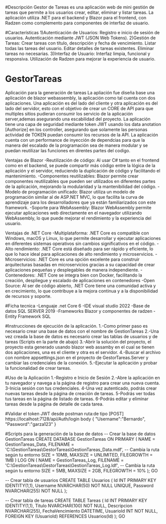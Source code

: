 #Descripción
Gestor de Tareas es una aplicación web de mini gestión de tareas que permite a los usuarios crear, editar, eliminar y listar tareas. 
La aplicación utiliza .NET para el backend y Blazor para el frontend, con Radzen como complemento para componentes de interfaz de usuario.

#Características
1)Autenticación de Usuarios:
	Registro e inicio de sesión de usuarios.
	Autenticación mediante JWT (JSON Web Tokens).
2)Gestión de Tareas:
	Crear tareas con título, descripción y fecha de vencimiento.
	Listar todas las tareas del usuario.
	Editar detalles de tareas existentes.
	Eliminar tareas no necesarias.
3)Interfaz de Usuario:
	Interfaz limpia, funcional y responsiva.
	Utilización de Radzen para mejorar la experiencia de usuario.

# GestorTareas
Aplicación para la generación de tareas
La apliación fue diseña base una aplicación de blazor webassembly, la aplicación como tal cuenta con dos aplicaciones.
Una aplicación es del lado del cliente y otra aplicación es del lado del servidor, esto con el objetivo de crear un CORE de API para que multiples sitios pudieran consumir los servicio de la aplicación server,ademas asegurando una escabilidad del proyecto.
La aplicación tiene una capa de seguridad mediante token JWT usando los data anotation [Authorize] en los controller, asegurando que solamente las personas actividad de TOKEN puedan consumir los recursos de la API.
La aplicación cuenta con un performance de inyección de dependcias para que la manera del escalado de la programación sea de manera modular y se puedan reutilizar las funciones en direntes partes del codigo.


Ventajas de Blazor
-Reutilización de código: Al usar C# tanto en el frontend como en el backend, se puede compartir más código entre la lógica de la aplicación y el servidor, reduciendo la duplicación de código y facilitando el mantenimiento.
-Componentes reutilizables: Blazor permite crear componentes reutilizables que pueden ser utilizados en diferentes partes de la aplicación, mejorando la modularidad y la mantenibilidad del código.
-Modelo de programación unificado: Blazor utiliza un modelo de programación similar al de ASP.NET MVC, lo que facilita la curva de aprendizaje para los desarrolladores que ya están familiarizados con este framework.
-Soporte para WebAssembly: Blazor WebAssembly permite ejecutar aplicaciones web directamente en el navegador utilizando WebAssembly, lo que puede mejorar el rendimiento y la experiencia del usuario.

Ventajas de .NET Core
-Multiplataforma: .NET Core es compatible con Windows, macOS y Linux, lo que permite desarrollar y ejecutar aplicaciones en diferentes sistemas operativos sin cambios significativos en el código.
-Alto rendimiento: .NET Core está diseñado para ser rápido y eficiente, lo que lo hace ideal para aplicaciones de alto rendimiento y microservicios.
-Microservicios: .NET Core es una opción excelente para construir arquitecturas basadas en microservicios gracias a su capacidad de crear aplicaciones pequeñas y desplegables de manera independiente.
-Contenedores: .NET Core se integra bien con Docker, facilitando la creación, despliegue y escalado de aplicaciones en contenedores
-Open Source: Al ser de código abierto, .NET Core tiene una comunidad activa y en crecimiento, lo que contribuye a la mejora continua y a la disponibilidad de recursos y soporte.




#Ficha tecnica
-Lenguaje .net Core 6 
-IDE visual studio 2022
-Base de datos SQL SERVER 2019
-Frameworks Blazor y componentes de radzen
-Entity Framework SQL



#Instrucciones de ejecución de la aplicación.
1.-Como primer paso es necesario crear una base de datos con el nombre de GestionTareas
2.-Una vez creada la base de datos es necesario crear las tablas de usuarios y de tareas (Scripts en la parte de abajo)
3.-Abrir la solución del proyecto, el proyecto esta generado usando blazor web assamby en el cual se tienen dos aplicaciones, una es el cliente y otra es el servidor.
4.-Buscar el archivo con nombre appsettings.json en el proyecto de GestorTareas.Server y cambiar las credenciales de la conexión.
5.-Ejecutar la aplicación y probar la funcionalidad de crear tareas.

#Uso de la Aplicación
1.-Registro e Inicio de Sesión
2.-Abre la aplicación en tu navegador y navega a la página de registro para crear una nueva cuenta.
3-Inicia sesión con tus credenciales.
4-Una vez autenticado, podrás crear nuevas tareas desde la página de creación de tareas.
5-Podrás ver todas tus tareas en la página de listado de tareas.
6-Podrás editar y eliminar tareas desde la página de detalle de cada tarea.


#Validar el token JWT desde postman
ruta:de tipo [POST] https://localhost:7128/api/Auth/login
body 
{
    "Username":"Bernardo",
    "Password":"garza123"
}

#Scripts para la generación de la base de datos
-- Crear la base de datos GestionTareas
CREATE DATABASE GestionTareas
ON PRIMARY (
    NAME = GestionTareas_Data,
    FILENAME = 'C:\GestionTareas\GestorTareas\GestionTareas_Data.mdf',  -- Cambia la ruta según tu entorno
    SIZE = 10MB,
    MAXSIZE = UNLIMITED,
    FILEGROWTH = 1MB
)
LOG ON (
    NAME = GestionTareas_Log,
    FILENAME = 'C:\GestionTareas\GestorTareas\GestionTareas_Log.ldf',  -- Cambia la ruta según tu entorno
    SIZE = 5MB,
    MAXSIZE = 2GB,
    FILEGROWTH = 10%
);
GO

-- Crear tabla de usuarios
CREATE TABLE Usuarios (
    Id INT PRIMARY KEY IDENTITY(1,1),
    Username NVARCHAR(50) NOT NULL UNIQUE,
    Password NVARCHAR(255) NOT NULL
);

-- Crear tabla de tareas
CREATE TABLE Tareas (
    Id INT PRIMARY KEY IDENTITY(1,1),
    Titulo NVARCHAR(100) NOT NULL,
    Descripcion NVARCHAR(255),
    FechaVencimiento DATETIME,
    UsuarioId INT NOT NULL,
    FOREIGN KEY (UsuarioId) REFERENCES Usuarios(Id)
);
GO